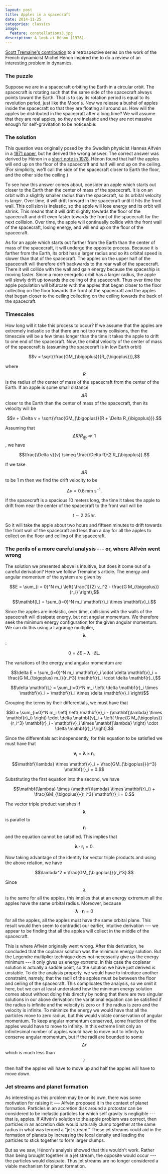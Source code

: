 ```yaml
---
layout: post
title: Apples in a spacecraft
date: 2014-11-25
categories: classics
image:
  feature: constellations3.jpg
description: A look at Hénon (1978).
---
```


[Scott Tremaine's contribution][1] to a retrospective series on the work of
the French dynamicist Michel Hénon inspired me to do a review of an
interesting problem in dynamics.

### The puzzle

Suppose we are in a spacecraft orbiting the Earth in a circular orbit.  The
spacecraft is rotating such that the same side of the spacecraft always
points toward the Earth.  That is to say its rotation period is equal to its
revolution period, just like the Moon's.  Now we release a bushel of apples
inside the spacecraft so that they are floating all around us.  How will the
apples be distributed in the spacecraft after a long time?  We will assume
that they are real apples, so they are inelastic and they are not massive
enough for self-gravitation to be noticeable.  

### The solution

This question was originally posed by the Swedish physicist Hannes Alfvén in
a [1971 paper][2], but he derived the wrong answer.  The correct answer was
derived by Hénon in a [short note in 1978][3].  Hénon found that half the
apples will end up on the floor of the spacecraft and half will end up on
the ceiling.  (For simplicity, we'll call the side of the spacecraft closer
to Earth the floor, and the other side the ceiling.)

To see how this answer comes about, consider an apple which starts out
closer to the Earth than the center of mass of the spacecraft.  It is on an
orbit with a slightly smaller radius than the spacecraft, so its orbital
velocity is larger.  Over time, it will drift forward in the spacecraft
until it hits the front wall.  This collision is inelastic, so the apple
will lose energy and its orbit will shrink.  This means that it will drift
slightly towards the floor of the spacecraft and drift even faster towards
the front of the spacecraft for the next collision.  Over time, the apple
will continually collide with the front wall of the spacecraft, losing
energy, and will end up on the floor of the spacecraft.

As for an apple which starts out farther from the Earth than the center of
mass of the spacecraft, it will undergo the opposite process.  Because it is
farther from the Earth, its orbit has a larger radius and so its orbital
speed is slower than that of the spacecraft.  The apples on the upper half
of the spacecraft will therefore drift backwards to the rear wall of the
spacecraft.  There it will collide with the wall and gain energy because the
spaceship is moving faster.  Since a more energetic orbit has a larger
radius, the apple will slowly drift up towards the ceiling of the
spacecraft.  Thus over time the apple population will bifurcate with the
apples that began closer to the floor collecting on the floor towards the
front of the spacecraft and the apples that began closer to the ceiling
collecting on the ceiling towards the back of the spacecraft. 

### Timescales

How long will it take this process to occur?  If we assume that the apples
are extremely inelastic so that there are not too many collisions, then the
timescale will be a few times longer than the time it takes the apple to
drift to one end of the spacecraft.  Now, the orbital velocity of the center
of mass of the spacecraft is (assuming the spacecraft is in low Earth orbit)

$$v = \sqrt{\frac{GM_{\bigoplus}}{R_{\bigoplus}}},$$

where $$R$$ is the radius of the center of mass of the spacecraft from the
center of the Earth.  If an apple is some small distance $$\Delta R$$ closer
to the Earth than the center of mass of the spacecraft, then its velocity
will be

$$v + \Delta v = \sqrt{\frac{GM_{\bigoplus}}{R + \Delta R_{\bigoplus}}}.$$

Assuming that $$\Delta R / R_{\bigoplus} \ll 1$$, we have

$$\frac{\Delta v}{v} \simeq \frac{\Delta R}{2 R_{\bigoplus}}.$$

If we take $$\Delta R$$ to be 1 m then we find the drift velocity to be

$$\Delta v = 0.6 \, \textrm{mm} \: \textrm{s}^{-1}.$$

If the spacecraft is a spacious 10 meters long, the time it takes the apple
to drift from near the center of the spacecraft to the front wall will be 

$$t \sim 2.25 \, \textrm{hr}.$$

So it will take the apple about two hours and fifteen minutes to drift
towards the front wall of the spacecraft and less than a day for all the
apples to collect on the floor and ceiling of the spacecraft.

### The perils of a more careful analysis --- or, where Alfvén went wrong

The solution we presented above is intuitive, but does it come out of a
careful derivation?  Here we follow Tremaine's article.  The energy and
angular momentum of the system are given by

$$E = \sum_{i = 0}^N m_i \left( \frac{1}{2} v_i^2 - \frac{G
M_{\bigoplus}}{r_i} \right),$$

$$\mathbf{L} = \sum_{i=0}^N m_i \mathbf{r}_i \times \mathbf{v}_i.$$

Since the apples are inelastic, over time, collisions with the walls of the
spacecraft will dissipate energy, but not angular momentum.  We therefore
seek the minimum energy configuration for the given angular momentum.  We
can do this using a Lagrange multiplier, $$\mathbf{\lambda}$$:

$$0 = \delta E - \mathbf{\lambda} \cdot \delta \mathbf{L}.$$

The variations of the energy and angular momentum are

$$\delta E = \sum_{i=0}^N m_i \mathbf{v}_i \cdot \delta \mathbf{v}_i +
\frac{G M_{\bigoplus} m_i}{r_i^3} \mathbf{r}_i \cdot \delta \mathbf{r}_i,$$

$$\delta \mathbf{L} = \sum_{i=0}^N m_i \left( \delta \mathbf{r}_i \times
\mathbf{v}_i + \mathbf{r}_i \times \delta \mathbf{v}_i \right)$$

Grouping the terms by their differentials, we must have that

$$0 = \sum_{i=0}^N m_i \left[ \left( \mathbf{v}_i - (\mathbf{\lambda} \times
\mathbf{r}_i) \right) \cdot \delta \mathbf{v}_i + \left( \frac{G
M_{\bigoplus}}{r_i^3} \mathbf{r}_i - \mathbf{v}_i \times \mathbf{\lambda}
\right) \cdot \delta \mathbf{r}_i \right].$$

Since the differentials act independently, for this equation to be
satisfied we must have that 

$$\mathbf{v}_i = \mathbf{\lambda} \times \mathbf{r}_i,$$

$$\mathbf{\lambda} \times \mathbf{v}_i + \frac{GM_{\bigoplus}}{r^3}
\mathbf{r}_i = 0.$$

Substituting the first equation into the second, we have

$$\mathbf{\lambda} \times (\mathbf{\lambda} \times \mathbf{r}_i) +
\frac{GM_{\bigoplus}}{r_i^3} \mathbf{r}_i = 0.$$

The vector triple product vanishes if $$\mathbf{\lambda}$$ is parallel to
$$\mathbf{r}_i$$ and the equation cannot be satsified.  This implies that

$$\mathbf{\lambda} \cdot \mathbf{r}_i = 0.$$

Now taking advantage of the identity for vector triple products and using
the above relation, we have

$$\lambda^2 = \frac{GM_{\bigoplus}}{r_i^3}.$$

Since $$\lambda$$ is the same for all the apples, this implies that at an
energy extremum all the apples have the same orbital radius.  Moreover,
because $$\mathbf{\lambda} \cdot \mathbf{r}_i = 0$$ for all the apples, all
the apples must have the same orbital plane.  This result would then seem to
contradict our earlier, intuitive derivation ---  we appear to be finding
that all the apples will collect in the middle of the spacecraft.

This is where Aflvén originally went wrong.  After this derivation, he
concluded that the coplanar solution was the minimum energy solution.  But
the Legendre multiplier technique does not necessarily give us the energy
minimum --- it only gives us energy _extrema_.  In this case the coplanar
solution is actually a saddle point, so the solution we have just derived is
unstable.  To do the analysis properly, we would have to introduce another
constraint, namely, that the radii of the apples must be between the floor
and ceiling of the spacecraft.  This complicates the analysis, so we omit it
here, but we can at least understand how the minimum energy solution comes
about without doing this directly by noting that there are two singular
solutions in our above derivation: the variational equation can be satisfied
if the radius is infinite and the velocity is zero or if the radius is zero
and the velocity is infinite.  To minimize the energy we would have that all
the particles move to zero radius, but this would violate conservation of
angular momentum.  To keep angular momentum conserved, some fraction of the
apples would have to move to infinity.  In this extreme limit only an
infinitesimal number of apples would have to move out to infinity to
conserve angular momentum, but if the radii are bounded to some $$\Delta r$$
which is much less than $$r$$ then half the apples will have to move up and
half the apples will have to move down.

### Jet streams and planet formation

As interesting as this problem may be on its own, there was some motivation
for raising it --- Alfvén proposed it in the context of planet formation.
Particles in an accretion disk around a protostar can be considered to be
inelastic particles for which self gravity is negligible --- that is,
apples.  If Alfvén's solution to the apple problem was correct, then
particles in an accretion disk would naturally clump together at the same
radius in what was termed a "jet stream."  These jet streams could aid in
the formation of planets by increasing the local density and leading the
particles to stick together to form larger clumps.

But as we saw, Hénon's analysis showed that this wouldn't work.  Rather than
being brought together in a jet stream, the opposite would occur --- the
particles would dissipate.  Thus jet streams are no longer considered a
viable mechanism for planet formation.

[1]: http://arxiv.org/abs/1411.4938
[2]: http://www.jstor.org/stable/1732245
[3]: http://www.jstor.org/stable/1745593
